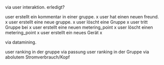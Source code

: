 
via user interaktion.                                                       erledigt?

  user erstellt ein kommentar in einer gruppe.                                  x
  user hat einen neuen freund.                                                  x
  user erstellt eine neue gruppe.                                               x
  user löscht eine Gruppe                                                       x
  user tritt Gruppe bei                                                         x
  user erstellt eine neuen metering_point                                       x
  user löscht einen metering_point                                              x
  user erstellt ein neues Gerät                                                 x



via datamining.

  user ranking in der gruppe via passung
  user ranking in der Gruppe via abolutem Stromverbrauch/Kopf
